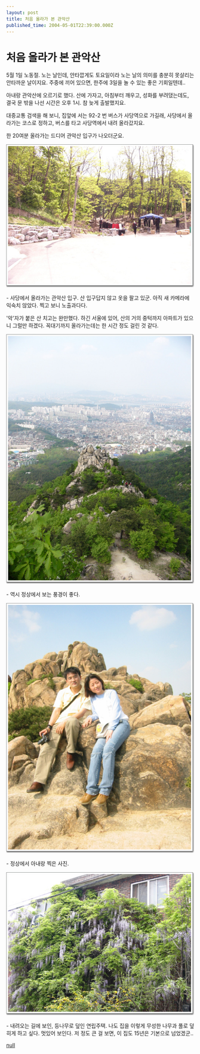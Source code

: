 ```yaml
---
layout: post
title: 처음 올라가 본 관악산
published_time: 2004-05-01T22:39:00.000Z
---
```


# 처음 올라가 본 관악산


5월 1일 노동절. 노는 날인데, 안타깝게도 토요일이라 노는 날의 의미를 충분히 못살리는 안타까운 날이지요. 주중에 끼어 있으면, 한주에 3일을 놀 수 있는 좋은 기회일텐데..

아내랑 관악산에 오르기로 했다. 산에 가자고, 아침부터 깨우고, 성화를 부려댔는데도, 결국 문 밖을 나선 시간은 오후 1시. 참 늦게 출발했지요.

대중교통 검색을 해 보니, 집앞에 서는 92-2 번 버스가 사당역으로 가길래, 사당에서 올라가는 코스로 정하고, 버스를 타고 사당역에서 내려 올라갔지요.

한 20여분 올라가는 드디어 관악산 입구가 나오더군요.

![](../pds/200902/04/80/a0109780_49897939d5040.jpg)

\- 사당에서 올라가는 관악산 입구. 산 입구답지 않고 옷을 팔고 있군. 아직 새 카메라에 익숙치 않았다. 찍고 보니 노출과다다.

'악'자가 붙은 산 치고는 완만했다. 하긴 서울에 있어, 산의 거의 중턱까지 아파트가 있으니 그럴만 하겠다. 꼭대기까지 올라가는데는 한 시간 정도 걸린 것 같다.

![](../pds/200902/04/80/a0109780_49897939ea400.jpg)

\- 역시 정상에서 보는 풍경이 좋다.

![](../pds/200902/04/80/a0109780_4989793a08d1b.jpg)

\- 정상에서 아내랑 찍은 사진.

![](../pds/200902/04/80/a0109780_4989793a1ebe3.jpg)

\- 내려오는 길에 보인, 등나무로 덮인 연립주택. 나도 집을 이렇게 무성한 나무과 풀로 덮히게 하고 싶다. 멋있어 보인다. 저 정도 큰 걸 보면, 이 집도 15년은 기본으로 넘었겠군..

[null](../6166909.html#6166909_1)

